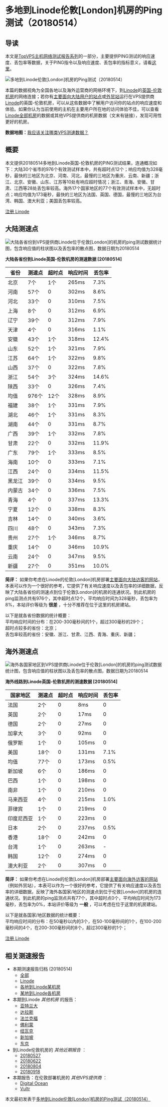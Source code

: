 #  多地到Linode伦敦[London]机房的Ping测试（20180514） 

## 导读

本文是[TopVPS主机网络测试报告系列](https://vps123.top/pingtest)的一部分，主要提供PING测试的响应速度、丢包率等数据，关于PING指令以及响应速度、丢包率的指标意义，请看[这里](https://vps123.top/what-is-ping.html)。

![多地到Linode伦敦\[London\]机房的Ping测试（20180514）](/images/thumbnails/to_linode_London.png)

本篇的数据视角为全国各地以及海外运营商的网络环境下，到[Linode](https://vps123.top/go/linode)的[英国-伦敦机房](https://vps123.top/linode-facilities.html#london)的网络连接；若你有[主要面向大陆用户的站点](https://vps123.top/website-for-mainland-users.html)或[外贸站](https://vps123.top/website-for-internation-trade.html)运行在VPS提供商[Linode](https://vps123.top/go/linode)的英国-伦敦机房，可以从这些数据中了解用户访问你的站点的响应速度和体验。如果你认为当前使用的主机在主要用户所在地的访问体验不佳，可以查看[Linode全部机房](/linode/isp/china/20180514-linode-isp-china.md)的数据或其他VPS提供商的机房数据（文末有链接），发现可用性更好的机房。

**数据地图：**[我应该关注哪类VPS测速数据？](https://vps123.top/find-pingtest-data-you-need.html)

## 概要

本文提供20180514多地到Linode英国-伦敦机房的PING测试结果，连通概况如下：大陆30个省市的976个有效测试样本中，共有超时点12个；响应均值为328毫秒，最快的三地区为北京、河南、河北，最慢的三地区为重庆、云南、新疆；浙江、北京、安徽、山东、江苏等10处有响应超时情况；浙江、青海、安徽、甘肃、江西等28处丢包率较高。海外17个国家地区的77个有效测试样本中，无超时点；响应均值为173毫秒，最快的三地区为法国、英国、德国，最慢的三地区为台湾、韩国、澳大利亚；美国丢包率较高。

[注册 Linode](https://vps123.top/go/linode/_btn1)

## 大陆测速点

![大陆各省份到VPS提供商Linode位于伦敦\[London\]的机房的ping测试数据统计图，包含响应值的柱状图以及丢包率的散点图，数据日期为20180514](/images/pingtests/linode_20180514/plot_idc_linode_uk-london_20180514_mainland.png)

**大陆各省份到Linode英国-伦敦机房的测速数据 [20180514]**

省份 | 测速点 | 超时点 | 响应时间 | 丢包率  
---|---|---|---|---  
北京 | 7个 | 1个 | 265ms | 7.3%  
河南 | 57个 | 0 | 302ms | 8.6%  
河北 | 33个 | 0 | 310ms | 7.5%  
上海 | 8个 | 0 | 312ms | 6.9%  
辽宁 | 39个 | 0 | 312ms | 7.9%  
天津 | 4个 | 0 | 316ms | 1.1%  
安徽 | 43个 | 1个 | 318ms | 12.4%  
山东 | 52个 | 1个 | 321ms | 7.9%  
江苏 | 64个 | 1个 | 322ms | 9.8%  
山西 | 37个 | 0 | 322ms | 7.8%  
浙江 | 54个 | 3个 | 324ms | 14.6%  
陕西 | 33个 | 0 | 326ms | 7.4%  
均值 | 976个 | 12个 | 328ms | 8.9%  
福建 | 38个 | 1个 | 331ms | 7.9%  
湖北 | 46个 | 1个 | 331ms | 8.3%  
湖南 | 44个 | 0 | 331ms | 8.7%  
广西 | 39个 | 1个 | 332ms | 7.8%  
甘肃 | 22个 | 0 | 332ms | 11.9%  
广东 | 79个 | 1个 | 333ms | 8.5%  
海南 | 10个 | 0 | 333ms | 7.1%  
江西 | 24个 | 0 | 334ms | 11.5%  
黑龙江 | 39个 | 0 | 334ms | 9.5%  
内蒙古 | 34个 | 0 | 336ms | 7.5%  
青海 | 4个 | 0 | 337ms | 13.3%  
宁夏 | 12个 | 0 | 338ms | 8.3%  
吉林 | 14个 | 0 | 340ms | 3.6%  
四川 | 48个 | 0 | 343ms | 7.3%  
贵州 | 27个 | 1个 | 346ms | 8.7%  
重庆 | 14个 | 0 | 346ms | 10.9%  
云南 | 24个 | 0 | 347ms | 9.5%  
新疆 | 27个 | 0 | 351ms | 10.0%  
  
**简评：** 如果你考虑在Linode的伦敦[London]机房部署[主要面向大陆访客的网站](website-for-mainland-users.html)，本表可以作为一个很好的参考，它提供了有关响应速度以及丢包率的详细数据，反映了大陆各省份的测速点到位于伦敦[London]的机房的连通状况。到此机房的ping监测点共有976个，其中超时点12个，平均响应时间为328毫秒，丢包率为8%，本站评价等级为 **很差** ，十分不推荐在位于这里的机房建站。

以下是就各省份数据的统计概要：  
平均响应时间的分布：在200-300毫秒间的1个，超过300毫秒的29个；  
超时点较多的省份：北京；  
丢包率较高的省份：安徽、浙江、甘肃、江西、青海、重庆、新疆；

## 海外测速点

![海外各国家地区到VPS提供商Linode位于伦敦\[London\]的机房的ping测试数据统计图，包含响应值的柱状图以及丢包率的散点图，数据日期为20180514](/images/pingtests/linode_20180514/plot_idc_linode_uk-london_20180514_overseas.png)

**海外线路到Linode英国-伦敦机房的测速数据 [20180514]**

国家地区 | 测速点 | 超时点 | 响应时间 | 丢包率  
---|---|---|---|---  
法国 | 2个 | 0 | 8ms | 0  
英国 | 2个 | 0 | 17ms | 0  
德国 | 2个 | 0 | 27ms | 0  
加拿大 | 3个 | 0 | 92ms | 0  
俄罗斯 | 1个 | 0 | 105ms | 0  
美国 | 18个 | 0 | 131ms | 7.1%  
均值 | 77个 | 0 | 173ms | 0.5%  
新加坡 | 6个 | 0 | 186ms | 0  
巴西 | 1个 | 0 | 198ms | 0  
南非 | 1个 | 0 | 210ms | 0  
马来西亚 | 4个 | 0 | 215ms | 1.0%  
菲律宾 | 1个 | 0 | 219ms | 0  
印度尼西亚 | 1个 | 0 | 223ms | 0  
日本 | 2个 | 0 | 237ms | 0.5%  
香港 | 18个 | 0 | 242ms | 0  
台湾 | 1个 | 0 | 263ms | -  
韩国 | 12个 | 0 | 274ms | 0  
澳大利亚 | 2个 | 0 | 307ms | 0  
  
**简评：** 如果你考虑在Linode的伦敦[London]机房部署[主要面向海外访客的网站](https://vps123.top/website-for-internation-trade.html)（例如外贸站），本表可以作为一个很好的参考，它提供了有关响应速度以及丢包率的详细数据，反映了海外各国家/地区的测速点到位于伦敦[London]的机房的连通状况。到此机房的ping监测点共有77个，其中超时点0个，平均响应时间为173毫秒，丢包率为0%，本站评价等级为 **一般** ，可以考虑在位于这里的机房建站。

以下是就各国家/地区数据的统计概要：  
平均响应时间的分布：在50毫秒以内的3个，在50-100毫秒间的1个，在100-200毫秒间的4个，在200-300毫秒间的8个，超过300毫秒的1个；

[注册 Linode](https://vps123.top/go/linode/_btn2)

## 相关测速报告

  * 本期测速报告归档 (20180514) 
    * [全部](https://vps123.top/pingtests/20180514 "本期各VPS提供商全部测速报告")
    * [Linode](https://vps123.top/pingtests/idc-linode/20180514 "本期Linode的全部测速报告")
    * [各地到Linode某机房](https://vps123.top/pingtests/idc-linode/isp-global/20180514 "以Linode某机房为关注对象的视角，横向比较大陆各省份、海外各国家地区")
    * [某地到Linode各机房](https://vps123.top/pingtests/idc-linode/facility-all/20180514 "以大陆某省份为关注对象的视角，横向比较Linode各机房")
  * 本期到Linode _其他机房_ 的报告： 
    * [亚特兰大](/linode/idc/atlanta/20180514-linode-idc-atlanta.md "多地到Linode亚特兰大机房的Ping测试 20180514")
    * [达拉斯](/linode/idc/dallas/20180514-linode-idc-dallas.md "多地到Linode达拉斯机房的Ping测试 20180514")
    * [法兰克福](/linode/idc/frankfurt/20180514-linode-idc-frankfurt.md "多地到Linode法兰克福机房的Ping测试 20180514")
    * [佛利蒙](/linode/idc/fremont/20180514-linode-idc-fremont.md "多地到Linode佛利蒙机房的Ping测试 20180514")
    * [纽瓦克](/linode/idc/newark/20180514-linode-idc-newark.md "多地到Linode纽瓦克机房的Ping测试 20180514")
    * [新加坡](/linode/idc/singapore/20180514-linode-idc-singapore.md "多地到Linode新加坡机房的Ping测试 20180514")
    * [东京](/linode/idc/tokyo/20180514-linode-idc-tokyo.md "多地到Linode东京机房的Ping测试 20180514")
  * 到Linode伦敦机房的 _其他近期报告_ ： 
    * [20180527](/linode/idc/london/20180527-linode-idc-london.md "多地到Linode伦敦机房的Ping测试 20180527")
    * [20180622](/linode/idc/london/20180622-linode-idc-london.md "多地到Linode伦敦机房的Ping测试 20180622")
    * [20180804](/linode/idc/london/20180804-linode-idc-london.md "多地到Linode伦敦机房的Ping测试 20180804")
    * [20180918](/linode/idc/london/20180918-linode-idc-london.md "多地到Linode伦敦机房的Ping测试 20180918")
  * 本期报告：在伦敦部署机房的 _其他VPS提供商_ ： 
    * [Digital Ocean](do/idc/london/20180514-do-idc-london.md "多地到Digital Ocean伦敦机房的Ping测试 20180514")
    * [Vultr](/vultr/idc/london/20180514-vultr-idc-london.md "多地到Vultr伦敦机房的Ping测试 20180514")



本文最初发表于[多地到Linode伦敦[London]机房的Ping测试（20180514）](https://vps123.top/pingtest/20180514-linode-idc-london.html)
